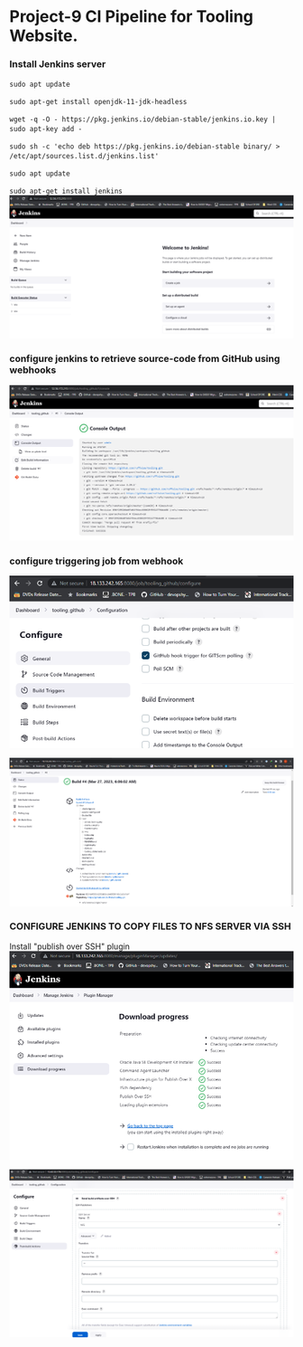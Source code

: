 # Project-9 CI Pipeline for Tooling Website.

### Install Jenkins server

`sudo apt update`

`sudo apt-get install openjdk-11-jdk-headless`

`wget -q -O - https://pkg.jenkins.io/debian-stable/jenkins.io.key | sudo apt-key add -`

`sudo sh -c 'echo deb https://pkg.jenkins.io/debian-stable binary/ > /etc/apt/sources.list.d/jenkins.list'`

`sudo apt update`

`sudo apt-get install jenkins`
![](/images/jenkins.png)

### configure jenkins to retrieve source-code from GitHub using webhooks

![](/images/console-output.png)

### configure triggering job from webhook

![](/images/configure-trigger.png)

![](/images/artifact.png)

### CONFIGURE JENKINS TO COPY FILES TO NFS SERVER VIA SSH

Install "publish over SSH" plugin
![](/images/publish-over-ssh.png)

![](/images/post-build.png)
